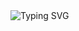 <div style="display: inline-block;">
<img width 100%rc ="https://i.pinimg.com/originals/7d/09/5a/7d095ae81e099c20e7db776ea1a6e2ea.gif" alt="Typing SVG" >
</div>
